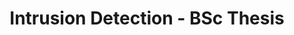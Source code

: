 ---
title: Intrusion Detection - BSc Thesis
layout: post
external_url: 'https://github.com/r7sy/IntrusionDetection/blob/master/Improving%20Network%20Intrusion%20Detection%20using%20a%20Denoising%20Autoencoder%20with%20Dropout.ipynb'
external_site: github
---